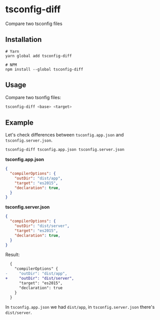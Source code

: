 # tsconfig-diff

Compare two tsconfig files

## Installation

    # Yarn
    yarn global add tsconfig-diff

    # NPM
    npm install --global tsconfig-diff

## Usage

Compare two tsonfig files:

```bash
tsconfig-diff <base> <target>
```

## Example

Let's check differences between `tsconfig.app.json` and `tsconfig.server.json`.

```bash
tsconfig-diff tsconfig.app.json tsconfig.server.json
```

**tsconfig.app.json**

```json
{
  "compilerOptions": {
    "outDir": "dist/app",
    "target": "es2015",
    "declaration": true,
  }
}
```

**tsconfig.server.json**

```json
{
  "compilerOptions": {
    "outDir": "dist/server",
    "target": "es2015",
    "declaration": true,
  }
}
```

Result:

```diff
  {
    "compilerOptions" {
-     "outDir": "dist/app",
+     "outDir": "dist/server",
      "target": "es2015",
      "declaration": true
    }
  }
```


In `tsconfig.app.json` we had `dist/app`, in `tsconfig.server.json` there's `dist/server`.


